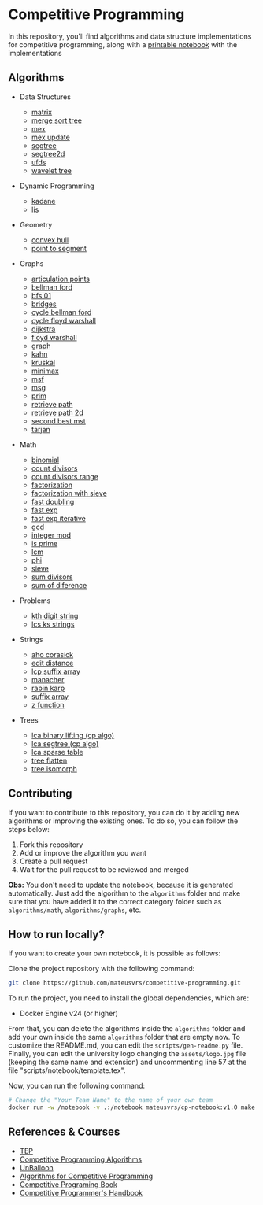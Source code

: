 # Competitive Programming

In this repository, you'll find algorithms and data structure implementations for competitive programming, along with a [printable notebook](./notebook.pdf) with the implementations

## Algorithms

- Data Structures
  - [matrix](/algorithms/data-structures/matrix.cpp)
  - [merge sort tree](/algorithms/data-structures/merge-sort-tree.cpp)
  - [mex](/algorithms/data-structures/mex.cpp)
  - [mex update](/algorithms/data-structures/mex-update.cpp)
  - [segtree](/algorithms/data-structures/segtree.cpp)
  - [segtree2d](/algorithms/data-structures/segtree2d.cpp)
  - [ufds](/algorithms/data-structures/ufds.cpp)
  - [wavelet tree](/algorithms/data-structures/wavelet-tree.cpp)

- Dynamic Programming
  - [kadane](/algorithms/dynamic-programming/kadane.cpp)
  - [lis](/algorithms/dynamic-programming/lis.cpp)

- Geometry
  - [convex hull](/algorithms/geometry/convex-hull.cpp)
  - [point to segment](/algorithms/geometry/point-to-segment.cpp)

- Graphs
  - [articulation points](/algorithms/graphs/articulation-points.cpp)
  - [bellman ford](/algorithms/graphs/bellman-ford.cpp)
  - [bfs 01](/algorithms/graphs/bfs-01.cpp)
  - [bridges](/algorithms/graphs/bridges.cpp)
  - [cycle bellman ford](/algorithms/graphs/cycle-bellman-ford.cpp)
  - [cycle floyd warshall](/algorithms/graphs/cycle-floyd-warshall.cpp)
  - [dijkstra](/algorithms/graphs/dijkstra.cpp)
  - [floyd warshall](/algorithms/graphs/floyd-warshall.cpp)
  - [graph](/algorithms/graphs/graph.cpp)
  - [kahn](/algorithms/graphs/kahn.cpp)
  - [kruskal](/algorithms/graphs/kruskal.cpp)
  - [minimax](/algorithms/graphs/minimax.cpp)
  - [msf](/algorithms/graphs/msf.cpp)
  - [msg](/algorithms/graphs/msg.cpp)
  - [prim](/algorithms/graphs/prim.cpp)
  - [retrieve path](/algorithms/graphs/retrieve-path.cpp)
  - [retrieve path 2d](/algorithms/graphs/retrieve-path-2d.cpp)
  - [second best mst](/algorithms/graphs/second-best-mst.cpp)
  - [tarjan](/algorithms/graphs/tarjan.cpp)

- Math
  - [binomial](/algorithms/math/binomial.cpp)
  - [count divisors](/algorithms/math/count-divisors.cpp)
  - [count divisors range](/algorithms/math/count-divisors-range.cpp)
  - [factorization](/algorithms/math/factorization.cpp)
  - [factorization with sieve](/algorithms/math/factorization-with-sieve.cpp)
  - [fast doubling](/algorithms/math/fast-doubling.cpp)
  - [fast exp](/algorithms/math/fast-exp.cpp)
  - [fast exp iterative](/algorithms/math/fast-exp-iterative.cpp)
  - [gcd](/algorithms/math/gcd.cpp)
  - [integer mod](/algorithms/math/integer-mod.cpp)
  - [is prime](/algorithms/math/is-prime.cpp)
  - [lcm](/algorithms/math/lcm.cpp)
  - [phi](/algorithms/math/phi.cpp)
  - [sieve](/algorithms/math/sieve.cpp)
  - [sum divisors](/algorithms/math/sum-divisors.cpp)
  - [sum of diference](/algorithms/math/sum-of-diference.cpp)

- Problems
  - [kth digit string](/algorithms/problems/kth-digit-string.cpp)
  - [lcs ks strings](/algorithms/problems/lcs-ks-strings.cpp)

- Strings
  - [aho corasick](/algorithms/strings/aho-corasick.cpp)
  - [edit distance](/algorithms/strings/edit-distance.cpp)
  - [lcp suffix array](/algorithms/strings/lcp-suffix-array.cpp)
  - [manacher](/algorithms/strings/manacher.cpp)
  - [rabin karp](/algorithms/strings/rabin-karp.cpp)
  - [suffix array](/algorithms/strings/suffix-array.cpp)
  - [z function](/algorithms/strings/z-function.cpp)

- Trees
  - [lca binary lifting (cp algo)](/algorithms/trees/lca-binary-lifting-(cp-algo).cpp)
  - [lca segtree (cp algo)](/algorithms/trees/lca-segtree-(cp-algo).cpp)
  - [lca sparse table](/algorithms/trees/lca-sparse-table.cpp)
  - [tree flatten](/algorithms/trees/tree-flatten.cpp)
  - [tree isomorph](/algorithms/trees/tree_isomorph.cpp)

## Contributing

If you want to contribute to this repository, you can do it by adding new algorithms or improving the existing ones. To do so, you can follow the steps below:

1. Fork this repository
2. Add or improve the algorithm you want
3. Create a pull request
4. Wait for the pull request to be reviewed and merged

**Obs:** You don't need to update the notebook, because it is generated automatically. Just add the algorithm to the `algorithms` folder and make sure that you have added it to the correct category folder such as `algorithms/math`, `algorithms/graphs`, etc.

## How to run locally?

If you want to create your own notebook, it is possible as follows:

Clone the project repository with the following command:

```bash
git clone https://github.com/mateusvrs/competitive-programming.git
```

To run the project, you need to install the global dependencies, which are:

- Docker Engine v24 (or higher)

From that, you can delete the algorithms inside the `algorithms` folder and add your own inside the same `algorithms` folder that are empty now. To customize the README.md, you can edit the `scripts/gen-readme.py` file. Finally, you can edit the university logo changing the `assets/logo.jpg` file (keeping the same name and extension) and uncommenting line 57 at the file "scripts/notebook/template.tex".

Now, you can run the following command:

```bash
# Change the "Your Team Name" to the name of your own team
docker run -w /notebook -v .:/notebook mateusvrs/cp-notebook:v1.0 make team_name="Your Team Name"      
```

## References & Courses

- [TEP](https://github.com/edsomjr/TEP)
- [Competitive Programming Algorithms](https://github.com/iagorrr/Competitive-Programming-Algorithms)
- [UnBalloon](https://github.com/UnBalloon/programacao-competitiva)
- [Algorithms for Competitive Programming](https://cp-algorithms.com/)
- [Competitive Programing Book](https://cpbook.net/details?cp=4)
- [Competitive Programmer's Handbook](https://cses.fi/book/book.pdf)
